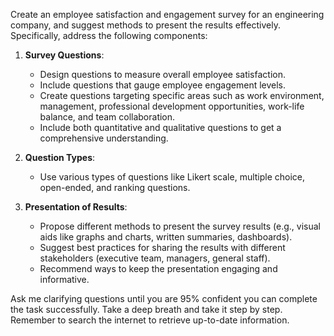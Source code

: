 Create an employee satisfaction and engagement survey for an engineering company, and suggest methods to present the results effectively. Specifically, address the following components:

1. **Survey Questions**:
    - Design questions to measure overall employee satisfaction.
    - Include questions that gauge employee engagement levels.
    - Create questions targeting specific areas such as work environment, management, professional development opportunities, work-life balance, and team collaboration.
    - Include both quantitative and qualitative questions to get a comprehensive understanding.

2. **Question Types**:
    - Use various types of questions like Likert scale, multiple choice, open-ended, and ranking questions.

3. **Presentation of Results**:
    - Propose different methods to present the survey results (e.g., visual aids like graphs and charts, written summaries, dashboards).
    - Suggest best practices for sharing the results with different stakeholders (executive team, managers, general staff).
    - Recommend ways to keep the presentation engaging and informative.

Ask me clarifying questions until you are 95% confident you can complete the task successfully. Take a deep breath and take it step by step. Remember to search the internet to retrieve up-to-date information.